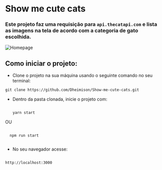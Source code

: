 # Show me cute cats

### Este projeto faz uma requisição para `api.thecatapi.com` e lista as imagens na tela de acordo com a categoria de gato escolhida.
![Homepage](./assets/cuteCats.gif)

## Como iniciar o projeto:
- Clone o projeto na sua máquina usando o seguinte comando no seu terminal:
<pre><code>git clone https://github.com/Dheimison/Show-me-cute-cats.git </code></pre>

- Dentro da pasta clonada, inicie o projeto com:

  <pre><code>
  yarn start
  </code></pre>
  
OU

  <pre><code>
  npm run start
  </code></pre>

- No seu navegador acesse:
<pre><code>
http://localhost:3000
</code></pre>


